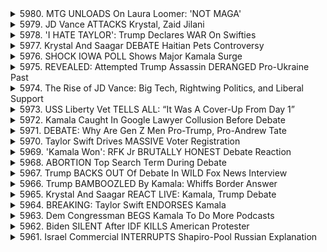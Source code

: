 <details>
<summary>5980. MTG UNLOADS On Laura Loomer: 'NOT MAGA'</summary><br>

<a href="https://www.youtube.com/watch?v=XZm9uZ__0eg" target="_blank">
    <img src="https://img.youtube.com/vi/XZm9uZ__0eg/maxresdefault.jpg" 
        alt="[Youtube]" width="200">
</a>

# MTG UNLOADS On Laura Loomer: 'NOT MAGA'


</details>

<details>
<summary>5979. JD Vance ATTACKS Krystal, Zaid Jilani</summary><br>

<a href="https://www.youtube.com/watch?v=seuztogH-00" target="_blank">
    <img src="https://img.youtube.com/vi/seuztogH-00/maxresdefault.jpg" 
        alt="[Youtube]" width="200">
</a>

# JD Vance ATTACKS Krystal, Zaid Jilani


</details>

<details>
<summary>5978. 'I HATE TAYLOR': Trump Declares WAR On Swifties</summary><br>

<a href="https://www.youtube.com/watch?v=DOO7QfOHnAA" target="_blank">
    <img src="https://img.youtube.com/vi/DOO7QfOHnAA/maxresdefault.jpg" 
        alt="[Youtube]" width="200">
</a>

# 'I HATE TAYLOR': Trump Declares WAR On Swifties


</details>

<details>
<summary>5977. Krystal And Saagar DEBATE Haitian Pets Controversy</summary><br>

<a href="https://www.youtube.com/watch?v=uWVmo7GMKSQ" target="_blank">
    <img src="https://img.youtube.com/vi/uWVmo7GMKSQ/maxresdefault.jpg" 
        alt="[Youtube]" width="200">
</a>

# Krystal And Saagar DEBATE Haitian Pets Controversy


</details>

<details>
<summary>5976. SHOCK IOWA POLL Shows Major Kamala Surge</summary><br>

<a href="https://www.youtube.com/watch?v=zPV_GrhPyZk" target="_blank">
    <img src="https://img.youtube.com/vi/zPV_GrhPyZk/maxresdefault.jpg" 
        alt="[Youtube]" width="200">
</a>

# SHOCK IOWA POLL Shows Major Kamala Surge


</details>

<details>
<summary>5975. REVEALED: Attempted Trump Assassin DERANGED Pro-Ukraine Past</summary><br>

<a href="https://www.youtube.com/watch?v=KYibGrIul9M" target="_blank">
    <img src="https://img.youtube.com/vi/KYibGrIul9M/maxresdefault.jpg" 
        alt="[Youtube]" width="200">
</a>

# REVEALED: Attempted Trump Assassin DERANGED Pro-Ukraine Past


</details>

<details>
<summary>5974. The Rise of JD Vance: Big Tech, Rightwing Politics, and Liberal Support</summary><br>

<a href="https://www.youtube.com/watch?v=jo8xA93zooc" target="_blank">
    <img src="https://img.youtube.com/vi/jo8xA93zooc/maxresdefault.jpg" 
        alt="[Youtube]" width="200">
</a>

# The Rise of JD Vance: Big Tech, Rightwing Politics, and Liberal Support


</details>

<details>
<summary>5973. USS Liberty Vet TELLS ALL: “It Was A Cover-Up From Day 1”</summary><br>

<a href="https://www.youtube.com/watch?v=_bBf1aFRUjI" target="_blank">
    <img src="https://img.youtube.com/vi/_bBf1aFRUjI/maxresdefault.jpg" 
        alt="[Youtube]" width="200">
</a>

# USS Liberty Vet TELLS ALL: “It Was A Cover-Up From Day 1”


</details>

<details>
<summary>5972. Kamala Caught In Google Lawyer Collusion Before Debate</summary><br>

<a href="https://www.youtube.com/watch?v=7fm8TlgV9WE" target="_blank">
    <img src="https://img.youtube.com/vi/7fm8TlgV9WE/maxresdefault.jpg" 
        alt="[Youtube]" width="200">
</a>

# Kamala Caught In Google Lawyer Collusion Before Debate


</details>

<details>
<summary>5971. DEBATE: Why Are Gen Z Men Pro-Trump, Pro-Andrew Tate</summary><br>

<a href="https://www.youtube.com/watch?v=d6PK5FAn9t4" target="_blank">
    <img src="https://img.youtube.com/vi/d6PK5FAn9t4/maxresdefault.jpg" 
        alt="[Youtube]" width="200">
</a>

# DEBATE: Why Are Gen Z Men Pro-Trump, Pro-Andrew Tate


</details>

<details>
<summary>5970. Taylor Swift Drives MASSIVE Voter Registration</summary><br>

<a href="https://www.youtube.com/watch?v=4yUMPY7ocuA" target="_blank">
    <img src="https://img.youtube.com/vi/4yUMPY7ocuA/maxresdefault.jpg" 
        alt="[Youtube]" width="200">
</a>

# Taylor Swift Drives MASSIVE Voter Registration


</details>

<details>
<summary>5969. 'Kamala Won': RFK Jr BRUTALLY HONEST Debate Reaction</summary><br>

<a href="https://www.youtube.com/watch?v=7fvg8ei2Yig" target="_blank">
    <img src="https://img.youtube.com/vi/7fvg8ei2Yig/maxresdefault.jpg" 
        alt="[Youtube]" width="200">
</a>

# 'Kamala Won': RFK Jr BRUTALLY HONEST Debate Reaction


</details>

<details>
<summary>5968. ABORTION Top Search Term During Debate</summary><br>

<a href="https://www.youtube.com/watch?v=7UFr112vqhs" target="_blank">
    <img src="https://img.youtube.com/vi/7UFr112vqhs/maxresdefault.jpg" 
        alt="[Youtube]" width="200">
</a>

# ABORTION Top Search Term During Debate


</details>

<details>
<summary>5967. Trump BACKS OUT Of Debate In WILD Fox News Interview</summary><br>

<a href="https://www.youtube.com/watch?v=6sb65c3bZ2E" target="_blank">
    <img src="https://img.youtube.com/vi/6sb65c3bZ2E/maxresdefault.jpg" 
        alt="[Youtube]" width="200">
</a>

# Trump BACKS OUT Of Debate In WILD Fox News Interview


</details>

<details>
<summary>5966. Trump BAMBOOZLED By Kamala: Whiffs Border Answer</summary><br>

<a href="https://www.youtube.com/watch?v=_m6h-4VZbrc" target="_blank">
    <img src="https://img.youtube.com/vi/_m6h-4VZbrc/maxresdefault.jpg" 
        alt="[Youtube]" width="200">
</a>

# Trump BAMBOOZLED By Kamala: Whiffs Border Answer


</details>

<details>
<summary>5965. Krystal And Saagar REACT LIVE: Kamala, Trump Debate</summary><br>

<a href="https://www.youtube.com/watch?v=kE2Pj6Q308A" target="_blank">
    <img src="https://img.youtube.com/vi/kE2Pj6Q308A/maxresdefault.jpg" 
        alt="[Youtube]" width="200">
</a>

# Krystal And Saagar REACT LIVE: Kamala, Trump Debate


</details>

<details>
<summary>5964. BREAKING: Taylor Swift ENDORSES Kamala</summary><br>

<a href="https://www.youtube.com/watch?v=DxX71MHQHxY" target="_blank">
    <img src="https://img.youtube.com/vi/DxX71MHQHxY/maxresdefault.jpg" 
        alt="[Youtube]" width="200">
</a>

# BREAKING: Taylor Swift ENDORSES Kamala


</details>

<details>
<summary>5963. Dem Congressman BEGS Kamala To Do More Podcasts</summary><br>

<a href="https://www.youtube.com/watch?v=mJ9sxr3IdD0" target="_blank">
    <img src="https://img.youtube.com/vi/mJ9sxr3IdD0/maxresdefault.jpg" 
        alt="[Youtube]" width="200">
</a>

# Dem Congressman BEGS Kamala To Do More Podcasts


</details>

<details>
<summary>5962. Biden SILENT After IDF KILLS American Protester</summary><br>

<a href="https://www.youtube.com/watch?v=d1MooH_R9V0" target="_blank">
    <img src="https://img.youtube.com/vi/d1MooH_R9V0/maxresdefault.jpg" 
        alt="[Youtube]" width="200">
</a>

# Biden SILENT After IDF KILLS American Protester


</details>

<details>
<summary>5961. Israel Commercial INTERRUPTS Shapiro-Pool Russian Explanation</summary><br>

<a href="https://www.youtube.com/watch?v=YoCiCDwkjxA" target="_blank">
    <img src="https://img.youtube.com/vi/YoCiCDwkjxA/maxresdefault.jpg" 
        alt="[Youtube]" width="200">
</a>

# Israel Commercial INTERRUPTS Shapiro-Pool Russian Explanation


</details>

